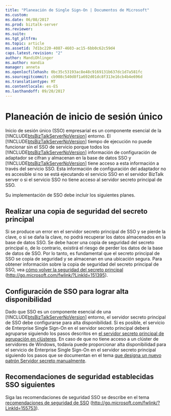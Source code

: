 ```yaml
---
title: "Planeación de Single Sign-On | Documentos de Microsoft"
ms.custom: 
ms.date: 06/08/2017
ms.prod: biztalk-server
ms.reviewer: 
ms.suite: 
ms.tgt_pltfrm: 
ms.topic: article
ms.assetid: 7d1bc220-4087-4603-ac15-6bb0c62c59d4
caps.latest.revision: "2"
author: MandiOhlinger
ms.author: mandia
manager: anneta
ms.openlocfilehash: 0bc35c53193ac8e48c9169131b637dc1d7a581fc
ms.sourcegitcommit: cb908c540d8f1a692d01dc8f313e16cb4b4e696d
ms.translationtype: MT
ms.contentlocale: es-ES
ms.lasthandoff: 09/20/2017
---
```

# <a name="planning-for-single-sign-on"></a>Planeación de inicio de sesión único
Inicio de sesión único (SSO) empresarial es un componente esencial de la [!INCLUDE[btsBizTalkServerNoVersion](../includes/btsbiztalkservernoversion-md.md)] entorno. El [!INCLUDE[btsBizTalkServerNoVersion](../includes/btsbiztalkservernoversion-md.md)] tiempo de ejecución no puede funcionar sin el SSO de servicio porque todos los [!INCLUDE[btsBizTalkServerNoVersion](../includes/btsbiztalkservernoversion-md.md)] información de configuración de adaptador se cifran y almacenan en la base de datos SSO y [!INCLUDE[btsBizTalkServerNoVersion](../includes/btsbiztalkservernoversion-md.md)] tiene acceso a esta información a través del servicio SSO. Esta información de configuración del adaptador no es accesible si no se está ejecutando el servicio SSO en el servidor BizTalk server o si el servicio SSO no tiene acceso al servidor secreto principal de SSO.  
  
 Su implementación de SSO debe incluir los siguientes planes.  
  
## <a name="backing-up-the-master-secret"></a>Realizar una copia de seguridad del secreto principal  
 Si se produce un error en el servidor secreto principal de SSO y se pierde la clave, o si se daña la clave, no podrá recuperar los datos almacenados en la base de datos SSO. Se debe hacer una copia de seguridad del secreto principal o, de lo contrario, existirá el riesgo de perder los datos de la base de datos de SSO. Por lo tanto, es fundamental que el secreto principal de SSO se copia de seguridad y se almacenan en una ubicación segura. Para obtener información sobre la copia de seguridad del secreto principal de SSO, vea [cómo volver la seguridad del secreto principal](http://go.microsoft.com/fwlink/?LinkId=151395) (http://go.microsoft.com/fwlink/?LinkId=151395).  
  
## <a name="configuring-sso-for-high-availability"></a>Configuración de SSO para lograr alta disponibilidad  
 Dado que SSO es un componente esencial de una [!INCLUDE[btsBizTalkServerNoVersion](../includes/btsbiztalkservernoversion-md.md)] entorno, el servidor secreto principal de SSO debe configurarse para alta disponibilidad. Si es posible, el servicio de Enterprise Single Sign-On en el servidor secreto principal deberá agruparse siguiendo los pasos descritos en [el servidor secreto principal de agrupación en clústeres](../technical-guides/clustering-the-master-secret-server.md). En caso de que no tiene acceso a un clúster de servidores de Windows, todavía puede proporcionar alta disponibilidad para el servicio de Enterprise Single Sign-On en el servidor secreto principal siguiendo los pasos que se documentan en el tema [que designa un nuevo patrón Servidor secreto manualmente](../technical-guides/designating-a-new-master-secret-server-manually.md).  
  
## <a name="following-established-sso-security-recommendations"></a>Recomendaciones de seguridad establecidas SSO siguientes  
 Siga las recomendaciones de seguridad SSO se describe en el tema [recomendaciones de seguridad de SSO](http://go.microsoft.com/fwlink/?LinkId=155753) (http://go.microsoft.com/fwlink/?LinkId=155753).